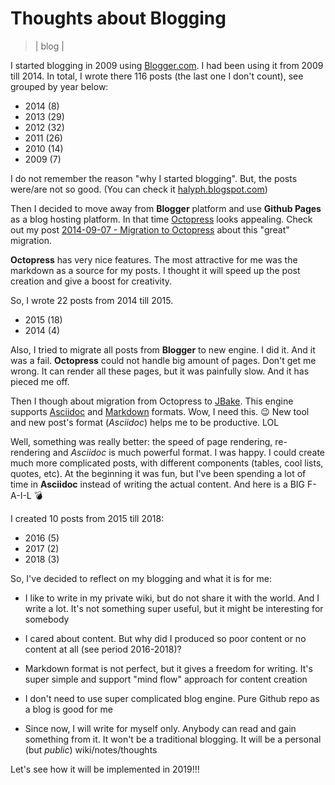 # Thoughts about Blogging
> | blog |

I started blogging in 2009 using [Blogger.com](https://www.blogger.com). I had been using it from 2009 till 2014.
In total, I wrote there 116 posts (the last one I don't count), see grouped by year below:

- 2014 (8)
- 2013 (29)
- 2012 (32)
- 2011 (26)
- 2010 (14)
- 2009 (7)

I do not remember the reason "why I started blogging". But, the posts were/are not so good. (You can check it [halyph.blogspot.com](https://halyph.blogspot.com/))

Then I decided to move away from **Blogger** platform and use **Github Pages** as a blog hosting platform. In that time [Octopress](http://octopress.org/) looks appealing.
Check out my post [2014-09-07 - Migration to Octopress](https://github.com/halyph/old-octopress-blog/blob/source/source/_posts/2014-09-07-migration-to-octopress.markdown) about this "great" migration.

**Octopress** has very nice features. The most attractive for me was the markdown as a source for my posts. I thought it will speed up the post creation and give a boost for creativity.

So, I wrote 22 posts from 2014 till 2015.

- 2015 (18)
- 2014 (4)

Also, I tried to migrate all posts from **Blogger** to new engine. I did it. And it was a fail. **Octopress** could not handle big amount of pages. Don't get me wrong. It can render all these pages, but it was painfully slow. And it has pieced me off.

Then I though about migration from Octopress to [JBake](https://jbake.org/). This engine supports [Asciidoc](https://asciidoctor.org/) and [Markdown](https://daringfireball.net/projects/markdown/) formats. Wow, I need this. 😉 New tool and new post's format (*Asciidoc*) helps me to be productive. LOL

Well, something was really better: the speed of page rendering, re-rendering and *Asciidoc* is much powerful format. I was happy. I could create much more complicated posts, with different components (tables, cool lists, quotes, etc). At the beginning it was fun, but I've been spending a lot of time in **Asciidoc** instead of writing the actual content. And here is a BIG F-A-I-L 💣

I created 10 posts from 2015 till 2018:

- 2016 (5)
- 2017 (2)
- 2018 (3)

So, I've decided to reflect on my blogging and what it is for me:

- I like to write in my private wiki, but do not share it with the world. And I write a lot. It's not something super useful, but it might be interesting for somebody

- I cared about content. But why did I produced so poor content or no content at all (see period 2016-2018)?

- Markdown format is not perfect, but it gives a freedom for writing. It's super simple and support "mind flow" approach for content creation

- I don't need to use super complicated blog engine. Pure Github repo as a blog is good for me

- Since now, I will write for myself only. Anybody can read and gain something from it. It won't be a traditional blogging. It will be a personal (but *public*) wiki/notes/thoughts

Let's see how it will be implemented in 2019!!!